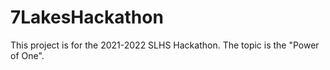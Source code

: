 # 7LakesHackathon
This project is for the 2021-2022 SLHS Hackathon. The topic is the "Power of One".
